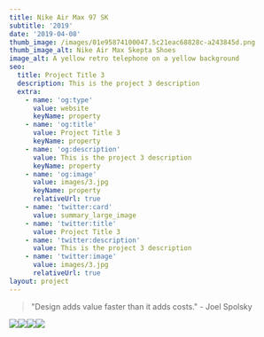 ```yaml
---
title: Nike Air Max 97 SK
subtitle: '2019'
date: '2019-04-08'
thumb_image: /images/01e95874100047.5c21eac68828c-a243845d.png
thumb_image_alt: Nike Air Max Skepta Shoes
image_alt: A yellow retro telephone on a yellow background
seo:
  title: Project Title 3
  description: This is the project 3 description
  extra:
    - name: 'og:type'
      value: website
      keyName: property
    - name: 'og:title'
      value: Project Title 3
      keyName: property
    - name: 'og:description'
      value: This is the project 3 description
      keyName: property
    - name: 'og:image'
      value: images/3.jpg
      keyName: property
      relativeUrl: true
    - name: 'twitter:card'
      value: summary_large_image
    - name: 'twitter:title'
      value: Project Title 3
    - name: 'twitter:description'
      value: This is the project 3 description
    - name: 'twitter:image'
      value: images/3.jpg
      relativeUrl: true
layout: project
---
```



> "Design adds value faster than it adds costs." - Joel Spolsky

![](/images/4bc33474100047.5c21eac6886f3.png)![](/images/01e95874100047.5c21eac68828c-c17ab3b0.png)![](/images/8cb21f74100047.5c21eac6891c5.png)![](/images/06029574100047.5c21eac6889bf.gif)
